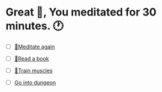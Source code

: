 # Great 👏, You meditated for 30 minutes. 🕐

- [ ] [🧘Meditate again](1-1A.md)

- [ ] [📖Read a book](1-1B.md)

- [ ] [💪Train muscles](0-1A.md)

- [ ] [Go into dungeon](../1/2.md)
